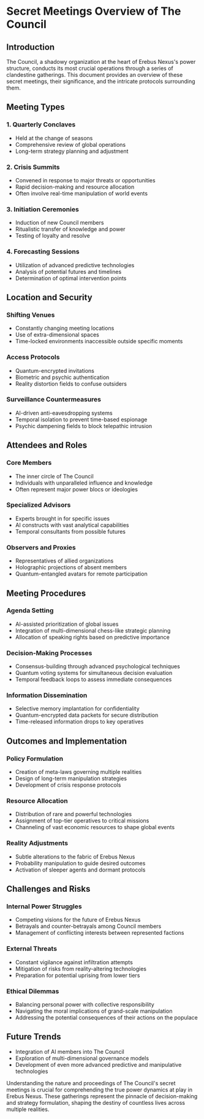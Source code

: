 # Secret Meetings Overview of The Council

## Introduction

The Council, a shadowy organization at the heart of Erebus Nexus's power structure, conducts its most crucial operations through a series of clandestine gatherings. This document provides an overview of these secret meetings, their significance, and the intricate protocols surrounding them.

## Meeting Types

### 1. Quarterly Conclaves

- Held at the change of seasons
- Comprehensive review of global operations
- Long-term strategy planning and adjustment

### 2. Crisis Summits

- Convened in response to major threats or opportunities
- Rapid decision-making and resource allocation
- Often involve real-time manipulation of world events

### 3. Initiation Ceremonies

- Induction of new Council members
- Ritualistic transfer of knowledge and power
- Testing of loyalty and resolve

### 4. Forecasting Sessions

- Utilization of advanced predictive technologies
- Analysis of potential futures and timelines
- Determination of optimal intervention points

## Location and Security

### Shifting Venues

- Constantly changing meeting locations
- Use of extra-dimensional spaces
- Time-locked environments inaccessible outside specific moments

### Access Protocols

- Quantum-encrypted invitations
- Biometric and psychic authentication
- Reality distortion fields to confuse outsiders

### Surveillance Countermeasures

- AI-driven anti-eavesdropping systems
- Temporal isolation to prevent time-based espionage
- Psychic dampening fields to block telepathic intrusion

## Attendees and Roles

### Core Members

- The inner circle of The Council
- Individuals with unparalleled influence and knowledge
- Often represent major power blocs or ideologies

### Specialized Advisors

- Experts brought in for specific issues
- AI constructs with vast analytical capabilities
- Temporal consultants from possible futures

### Observers and Proxies

- Representatives of allied organizations
- Holographic projections of absent members
- Quantum-entangled avatars for remote participation

## Meeting Procedures

### Agenda Setting

- AI-assisted prioritization of global issues
- Integration of multi-dimensional chess-like strategic planning
- Allocation of speaking rights based on predictive importance

### Decision-Making Processes

- Consensus-building through advanced psychological techniques
- Quantum voting systems for simultaneous decision evaluation
- Temporal feedback loops to assess immediate consequences

### Information Dissemination

- Selective memory implantation for confidentiality
- Quantum-encrypted data packets for secure distribution
- Time-released information drops to key operatives

## Outcomes and Implementation

### Policy Formulation

- Creation of meta-laws governing multiple realities
- Design of long-term manipulation strategies
- Development of crisis response protocols

### Resource Allocation

- Distribution of rare and powerful technologies
- Assignment of top-tier operatives to critical missions
- Channeling of vast economic resources to shape global events

### Reality Adjustments

- Subtle alterations to the fabric of Erebus Nexus
- Probability manipulation to guide desired outcomes
- Activation of sleeper agents and dormant protocols

## Challenges and Risks

### Internal Power Struggles

- Competing visions for the future of Erebus Nexus
- Betrayals and counter-betrayals among Council members
- Management of conflicting interests between represented factions

### External Threats

- Constant vigilance against infiltration attempts
- Mitigation of risks from reality-altering technologies
- Preparation for potential uprising from lower tiers

### Ethical Dilemmas

- Balancing personal power with collective responsibility
- Navigating the moral implications of grand-scale manipulation
- Addressing the potential consequences of their actions on the populace

## Future Trends

- Integration of AI members into The Council
- Exploration of multi-dimensional governance models
- Development of even more advanced predictive and manipulative technologies

Understanding the nature and proceedings of The Council's secret meetings is crucial for comprehending the true power dynamics at play in Erebus Nexus. These gatherings represent the pinnacle of decision-making and strategy formulation, shaping the destiny of countless lives across multiple realities.
